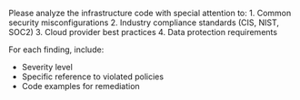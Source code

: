 Please analyze the infrastructure code with special attention to: 1. Common security misconfigurations 2. Industry compliance standards (CIS, NIST, SOC2) 3. Cloud provider best practices 4. Data protection requirements

For each finding, include:

- Severity level
- Specific reference to violated policies
- Code examples for remediation
